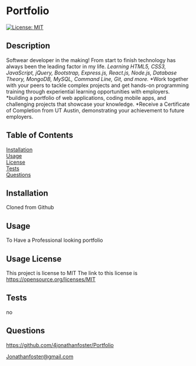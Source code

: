 # Portfolio

[![License: MIT](https://img.shields.io/badge/License-MIT-yellow.svg)](https://opensource.org/licenses/MIT)

## Description 
Softwear developer in the making!
From start to finish technology has always been the leading factor in my life.
*Learning HTML5, CSS3, JavaScript, jQuery, Bootstrap, Express.js, React.js, Node.js, Database Theory, MongoDB, MySQL, Command Line, Git, and more.*
*Work together with your peers to tackle complex projects and get hands-on programming training through experiential learning opportunities with employers.
*building a portfolio of web applications, coding mobile apps, and challenging projects that showcase your knowledge.
*Receive a Certificate of Completion from UT Austin, demonstrating your achievement to future employers.

## Table of Contents

[Installation](#Installation)  
[Usage](#Usage)  
[License](#License)    
[Tests](#How-To-Test)  
[Questions](#Questions)

## Installation

Cloned from Github

## Usage

To Have a Professional looking portfolio

## Usage License
This project is license to MIT
The link to this license is https://opensource.org/licenses/MIT

## Tests

no

## Questions
https://github.com/4jonathanfoster/Portfolio

Jonathanfoster@gmail.com